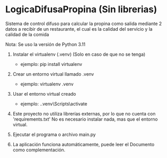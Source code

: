 # LogicaDifusaPropina (Sin librerias)
 Sistema de control difuso para calcular la propina como salida mediante 2 datos a recibir de un restaurante, el cual es la calidad del servicio y la calidad de la comida
 
Nota: Se uso la versión de Python 3.11

1. Instalar el virtualenv (.venv) (Solo en caso de que no se tenga)

   - ejemplo: pip install virtualenv


2. Crear un entorno virtual llamado .venv

   - ejemplo: virtualenv .venv


3. Usar el entorno virtual creado

   - ejemplo: .\.venv\Scripts\activate


4. Este proyecto no utiliza librerías externas, por lo que no cuenta con 'requirements.txt'
   No es necesario instalar nada, mas que el entorno virtual.


5. Ejecutar el programa o archivo main.py


6. La aplicación funciona automáticamente, puede leer el Documento como complementación.